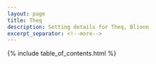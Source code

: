 ```yaml
---
layout: page
title: Theq
description: Setting details for Theq, Blionn
excerpt_separator: <!--more-->
---
```


<!-- capital of Blionn -->

{% include table_of_contents.html %}
